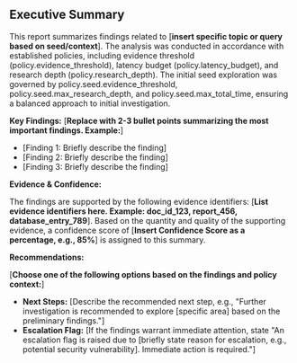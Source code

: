 ## Executive Summary

This report summarizes findings related to [**insert specific topic or query based on seed/context**]. The analysis was conducted in accordance with established policies, including evidence threshold (policy.evidence_threshold), latency budget (policy.latency_budget), and research depth (policy.research_depth). The initial seed exploration was governed by policy.seed.evidence_threshold, policy.seed.max_research_depth, and policy.seed.max_total_time, ensuring a balanced approach to initial investigation.

**Key Findings:** [**Replace with 2-3 bullet points summarizing the most important findings. Example:**]

*   [Finding 1: Briefly describe the finding]
*   [Finding 2: Briefly describe the finding]
*   [Finding 3: Briefly describe the finding]

**Evidence & Confidence:**

The findings are supported by the following evidence identifiers: [**List evidence identifiers here. Example: doc_id_123, report_456, database_entry_789**].  Based on the quantity and quality of the supporting evidence, a confidence score of [**Insert Confidence Score as a percentage, e.g., 85%**] is assigned to this summary.

**Recommendations:**

[**Choose one of the following options based on the findings and policy context:**]

*   **Next Steps:** [Describe the recommended next step, e.g., "Further investigation is recommended to explore [specific area] based on the preliminary findings."]
*   **Escalation Flag:** [If the findings warrant immediate attention, state "An escalation flag is raised due to [briefly state reason for escalation, e.g., potential security vulnerability]. Immediate action is required."]